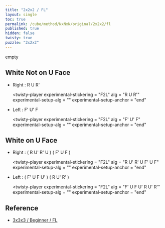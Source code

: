 ```yaml
---
title: "2x2x2 / FL"
layout: single
toc: true
permalink: /cube/method/NxNxN/original/2x2x2/fl
published: true
hidden: false
twisty: true
puzzle: "2x2x2"
---
```

<span id="cube" puzzle="{{page.puzzle}}"></span>
<span id="test">empty</span>

<head>
  <base target="_blank">
  <link
    rel   = "stylesheet"
    type  = "text/css"
    href  = "/assets/css/twisty/player.css"
  >
  <script
    src   = "https://cdn.cubing.net/js/cubing/twisty"
    type  = "module"
    defer
  ></script>
</head>



## White Not on U Face

- Right : R U R'

  <twisty-player
    experimental-stickering   = "F2L"
    alg                       = "R U R'"
    experimental-setup-alg    = ""
    experimental-setup-anchor = "end"
  ></twisty-player>

- Left : F' U' F

  <twisty-player
    experimental-stickering   = "F2L"
    alg                       = "F' U' F"
    experimental-setup-alg    = ""
    experimental-setup-anchor = "end"
  ></twisty-player>



## White on U Face

- Right : ( R U' R' U ) ( F' U F )

  <twisty-player
    experimental-stickering   = "F2L"
    alg                       = "R U' R' U F' U F"
    experimental-setup-alg    = ""
    experimental-setup-anchor = "end"
  ></twisty-player>

- Left : ( F' U F U' ) ( R U' R' )

  <twisty-player
    experimental-stickering   = "F2L"
    alg                       = "F' U F U' R U' R'"
    experimental-setup-alg    = ""
    experimental-setup-anchor = "end"
  ></twisty-player>



## Reference

- [3x3x3 / Beginner / FL](/cube/method/NxNxN/original/3x3x3/beginner/fl)

